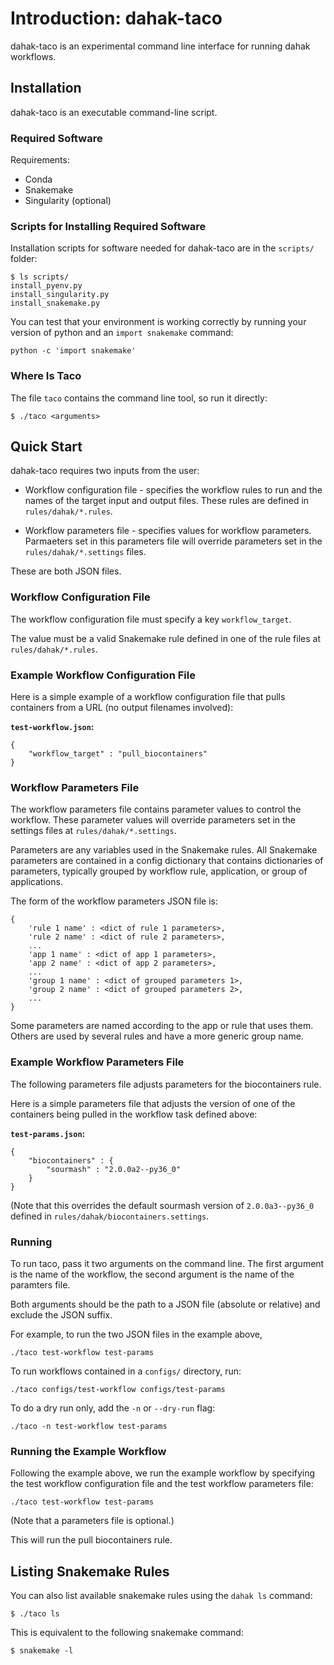 # Introduction: dahak-taco

dahak-taco is an experimental 
command line interface for 
running dahak workflows.

## Installation

dahak-taco is an executable command-line script.

### Required Software

Requirements:

* Conda
* Snakemake
* Singularity (optional)

### Scripts for Installing Required Software

Installation scripts for software needed 
for dahak-taco are in the `scripts/` folder:

```
$ ls scripts/
install_pyenv.py
install_singularity.py
install_snakemake.py
```

You can test that your environment is working correctly
by running your version of python and an 
`import snakemake` command:

```
python -c 'import snakemake'
```

### Where Is Taco

The file `taco` contains the command line tool,
so run it directly:

```
$ ./taco <arguments>
```

## Quick Start

dahak-taco requires two inputs from the user:

* Workflow configuration file - specifies the workflow rules
    to run and the names of the target input and output files.
    These rules are defined in `rules/dahak/*.rules`.

* Workflow parameters file - specifies values for 
    workflow parameters. Parmaeters set in this
    parameters file will override parameters set
    in the `rules/dahak/*.settings` files.

These are both JSON files.

### Workflow Configuration File

The workflow configuration file 
must specify a key `workflow_target`.

The value must be a valid Snakemake rule
defined in one of the rule files at `rules/dahak/*.rules`.

### Example Workflow Configuration File

Here is a simple example of a workflow 
configuration file that pulls containers
from a URL (no output filenames involved):

**`test-workflow.json`:**

```
{
    "workflow_target" : "pull_biocontainers"
}
``` 

### Workflow Parameters File

The workflow parameters file contains parameter values
to control the workflow. These parameter values will override
parameters set in the settings files at `rules/dahak/*.settings`.

Parameters are any variables used in the Snakemake rules.
All Snakemake parameters are contained in a config dictionary
that contains dictionaries of parameters, typically grouped 
by workflow rule, application, or group of applications.

The form of the workflow parameters JSON file is:

```
{
    'rule 1 name' : <dict of rule 1 parameters>,
    'rule 2 name' : <dict of rule 2 parameters>,
    ...
    'app 1 name' : <dict of app 1 parameters>,
    'app 2 name' : <dict of app 2 parameters>,
    ...
    'group 1 name' : <dict of grouped parameters 1>,
    'group 2 name' : <dict of grouped parameters 2>,
    ...
}
```

Some parameters are named according to the app or rule 
that uses them. Others are used by several rules and 
have a more generic group name.

### Example Workflow Parameters File

The following parameters file adjusts parameters for 
the biocontainers rule.

Here is a simple parameters file that adjusts
the version of one of the containers being
pulled in the workflow task defined above:

**`test-params.json`:**

```
{
    "biocontainers" : {
        "sourmash" : "2.0.0a2--py36_0"
    }
}
```

(Note that this overrides the default 
sourmash version of `2.0.0a3--py36_0`
defined in `rules/dahak/biocontainers.settings`.

### Running

To run taco, pass it two arguments on the command line.
The first argument is the name of the workflow,
the second argument is the name of the paramters file.

Both arguments should be the path to a JSON file
(absolute or relative) and exclude the JSON suffix.

For example, to run the two JSON files in the 
example above,

```
./taco test-workflow test-params
```

To run workflows contained in a `configs/` directory, run:

```
./taco configs/test-workflow configs/test-params
```

To do a dry run only, add the `-n` or `--dry-run` flag:

```
./taco -n test-workflow test-params
```

### Running the Example Workflow

Following the example above, we run the example workflow
by specifying the test workflow configuration file 
and the test workflow parameters file:

```
./taco test-workflow test-params
```

(Note that a parameters file is optional.)

This will run the pull biocontainers rule.

## Listing Snakemake Rules

You can also list available snakemake rules
using the `dahak ls` command:

```
$ ./taco ls
```

This is equivalent to the following snakemake command:

```
$ snakemake -l
```

